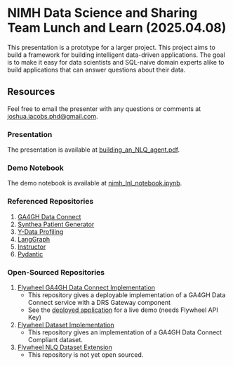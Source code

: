 # NIMH Data Science and Sharing Team Lunch and Learn (2025.04.08)

This presentation is a prototype for a larger project. This project aims to build a
framework for building intelligent data-driven applications. The goal is to make it easy
for data scientists and SQL-naive domain experts alike to build applications that can
answer questions about their data.

## Resources

Feel free to email the presenter with any questions or comments at
[joshua.jacobs.phd@gmail.com](mailto:joshua.jacobs.phd@gmail.com).

### Presentation

The presentation is available at [building_an_NLQ_agent.pdf](building_an_NLQ_agent.pdf).

### Demo Notebook

The demo notebook is available at [nimh_lnl_notebook.ipynb](nimh_lnl_notebook.ipynb).

### Referenced Repositories

1. [GA4GH Data Connect](https://github.com/ga4gh-discovery/data-connect/tree/develop)
2. [Synthea Patient Generator](https://synthea.github.io/synthea/)
3. [Y-Data Profiling](https://github.com/ydataai/ydata-profiling)
4. [LangGraph](https://langchain-ai.github.io/langgraph/)
5. [Instructor](https://python.useinstructor.com/)
6. [Pydantic](https://docs.pydantic.dev/latest/)

### Open-Sourced Repositories

1. [Flywheel GA4GH Data Connect Implementation](https://gitlab.com/flywheel-io/scientific-solutions/app/fw-ga4gh-drs-gateway)
    - This repository gives a deployable implementation of a GA4GH Data Connect service
      with a DRS Gateway component
    - See the [deployed application](https://ga4gh.demo.flywheel.io) for a live demo (needs
      Flywheel API Key)
2. [Flywheel Dataset Implementation](https://gitlab.com/flywheel-io/scientific-solutions/lib/fw-dataset)
   - This repository gives an implementation of a GA4GH Data Connect Compliant dataset.
3. [Flywheel NLQ Dataset Extension](https://gitlab.com/flywheel-io/scientific-solutions/lib/fw-dataset-nlq-extension)
    - This repository is not yet open sourced.
